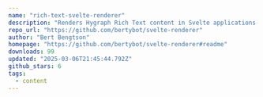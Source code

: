 ```yaml
---
name: "rich-text-svelte-renderer"
description: "Renders Hygraph Rich Text content in Svelte applications."
repo_url: "https://github.com/bertybot/svelte-renderer"
author: "Bert Bengtson"
homepage: "https://github.com/bertybot/svelte-renderer#readme"
downloads: 99
updated: "2025-03-06T21:45:44.792Z"
github_stars: 6
tags: 
  - content
---
```


